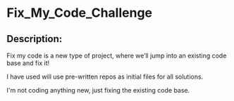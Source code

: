 # Fix_My_Code_Challenge

## Description:
Fix my code is a new type of project, where we’ll jump into an existing code base and fix it!

I have used will use pre-written repos as initial files for all solutions.

I'm not coding anything new, just fixing the existing code base.
